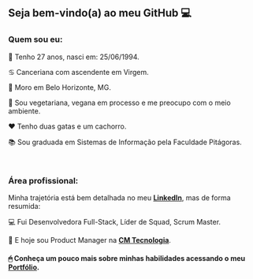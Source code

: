 ## Seja bem-vindo(a) ao meu GitHub 💻

### Quem sou eu:

🎂 Tenho 27 anos, nasci em: 25/06/1994. 

♋️ Canceriana com ascendente em Virgem.

🏡 Moro em Belo Horizonte, MG.

🌱 Sou vegetariana, vegana em processo e me preocupo com o meio ambiente.

❤️ Tenho duas gatas e um cachorro.

📚 Sou graduada em Sistemas de Informação pela Faculdade Pitágoras.

<br>

### Área profissional:


Minha trajetória está bem detalhada no meu <a href="https://www.linkedin.com/in/nubiaalmeida/" target="_blank"><b>LinkedIn</b><a/>, mas de forma resumida:

💻 Fui Desenvolvedora Full-Stack, Líder de Squad, Scrum Master.

💙 E hoje sou Product Manager na <a href="https://cmtecnologia.com.br/" target="_blank"><b>CM Tecnologia</b><a/>.


#### 🖱 Conheça um pouco mais sobre minhas habilidades acessando o meu <a href="https://nubiaalmeida.github.io/" target="_blank"><b>Portfólio</b><a/>.

